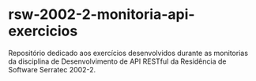 # rsw-2002-2-monitoria-api-exercicios
Repositório dedicado aos exercícios desenvolvidos durante as monitorias da disciplina de Desenvolvimento de API RESTful da Residência de Software Serratec 2002-2.
